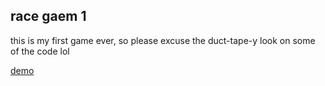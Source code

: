 ## race gaem 1
this is my first game ever, so please excuse the duct-tape-y look on some of the code lol

[demo](http://ikebnsiep.github.io/game1)
